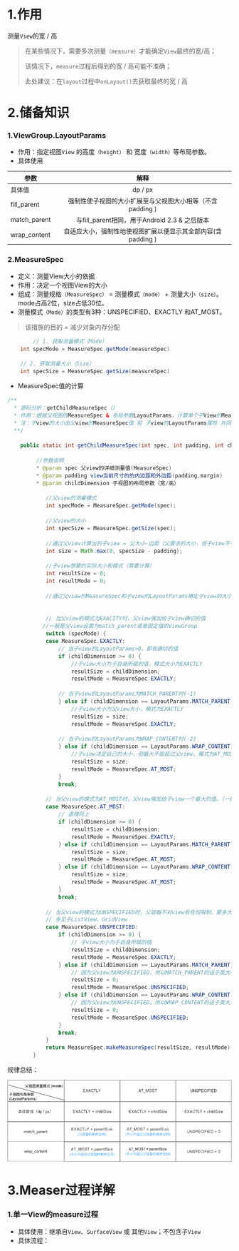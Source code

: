 # 1.作用

测量`View`的宽 / 高

> 在某些情况下，需要多次测量`（measure）`才能确定`View`最终的宽/高；
>
> 该情况下，`measure`过程后得到的宽 / 高可能不准确；
>
> 此处建议：在`layout`过程中`onLayout()`去获取最终的宽 / 高



# 2.储备知识

### 1.ViewGroup.LayoutParams

* 作用：指定视图`View` 的高度`（height）` 和 宽度`（width）`等布局参数。
* 具体使用

| 参数         |                             解释                             |
| ------------ | :----------------------------------------------------------: |
| 具体值       |                           dp / px                            |
| fill_parent  |  强制性使子视图的大小扩展至与父视图大小相等（不含 padding )  |
| match_parent |        与fill_parent相同，用于Android 2.3 & 之后版本         |
| wrap_content | 自适应大小，强制性地使视图扩展以便显示其全部内容(含 padding ) |



### 2.MeasureSpec

* 定义：测量View大小的依据
* 作用：决定一个视图View的大小
* 组成：测量规格`（MeasureSpec）` = 测量模式`（mode）` + 测量大小`（size）`。mode占高2位，size占低30位。
* 测量模式`（Mode）`的类型有3种：UNSPECIFIED、EXACTLY 和AT_MOST。

> 该措施的目的 = 减少对象内存分配

```java
		// 1. 获取测量模式（Mode）
    int specMode = MeasureSpec.getMode(measureSpec)

    // 2. 获取测量大小（Size）
    int specSize = MeasureSpec.getSize(measureSpec)
```

* MeasureSpec值的计算

```java
/**
  * 源码分析：getChildMeasureSpec（）
  * 作用：根据父视图的MeasureSpec & 布局参数LayoutParams，计算单个子View的MeasureSpec
  * 注：子view的大小由父view的MeasureSpec值 和 子view的LayoutParams属性 共同决定
  **/

    public static int getChildMeasureSpec(int spec, int padding, int childDimension) {  

         //参数说明
         * @param spec 父view的详细测量值(MeasureSpec) 
         * @param padding view当前尺寸的的内边距和外边距(padding,margin) 
         * @param childDimension 子视图的布局参数（宽/高）

            //父view的测量模式
            int specMode = MeasureSpec.getMode(spec);     

            //父view的大小
            int specSize = MeasureSpec.getSize(spec);     
          
            //通过父view计算出的子view = 父大小-边距（父要求的大小，但子view不一定用这个值）   
            int size = Math.max(0, specSize - padding);  
          
            //子view想要的实际大小和模式（需要计算）  
            int resultSize = 0;  
            int resultMode = 0;  
          
            //通过父view的MeasureSpec和子view的LayoutParams确定子view的大小  


            // 当父view的模式为EXACITY时，父view强加给子view确切的值
           //一般是父view设置为match_parent或者固定值的ViewGroup 
            switch (specMode) {  
            case MeasureSpec.EXACTLY:  
                // 当子view的LayoutParams>0，即有确切的值  
                if (childDimension >= 0) {  
                    //子view大小为子自身所赋的值，模式大小为EXACTLY  
                    resultSize = childDimension;  
                    resultMode = MeasureSpec.EXACTLY;  

                // 当子view的LayoutParams为MATCH_PARENT时(-1)  
                } else if (childDimension == LayoutParams.MATCH_PARENT) {  
                    //子view大小为父view大小，模式为EXACTLY  
                    resultSize = size;  
                    resultMode = MeasureSpec.EXACTLY;  

                // 当子view的LayoutParams为WRAP_CONTENT时(-2)      
                } else if (childDimension == LayoutParams.WRAP_CONTENT) {  
                    //子view决定自己的大小，但最大不能超过父view，模式为AT_MOST  
                    resultSize = size;  
                    resultMode = MeasureSpec.AT_MOST;  
                }  
                break;  
          
            // 当父view的模式为AT_MOST时，父view强加给子view一个最大的值。（一般是父view设置为wrap_content）  
            case MeasureSpec.AT_MOST:  
                // 道理同上  
                if (childDimension >= 0) {  
                    resultSize = childDimension;  
                    resultMode = MeasureSpec.EXACTLY;  
                } else if (childDimension == LayoutParams.MATCH_PARENT) {  
                    resultSize = size;  
                    resultMode = MeasureSpec.AT_MOST;  
                } else if (childDimension == LayoutParams.WRAP_CONTENT) {  
                    resultSize = size;  
                    resultMode = MeasureSpec.AT_MOST;  
                }  
                break;  
          
            // 当父view的模式为UNSPECIFIED时，父容器不对view有任何限制，要多大给多大
            // 多见于ListView、GridView  
            case MeasureSpec.UNSPECIFIED:  
                if (childDimension >= 0) {  
                    // 子view大小为子自身所赋的值  
                    resultSize = childDimension;  
                    resultMode = MeasureSpec.EXACTLY;  
                } else if (childDimension == LayoutParams.MATCH_PARENT) {  
                    // 因为父view为UNSPECIFIED，所以MATCH_PARENT的话子类大小为0  
                    resultSize = 0;  
                    resultMode = MeasureSpec.UNSPECIFIED;  
                } else if (childDimension == LayoutParams.WRAP_CONTENT) {  
                    // 因为父view为UNSPECIFIED，所以WRAP_CONTENT的话子类大小为0  
                    resultSize = 0;  
                    resultMode = MeasureSpec.UNSPECIFIED;  
                }  
                break;  
            }  
            return MeasureSpec.makeMeasureSpec(resultSize, resultMode);  
        }  
```

规律总结：

![总结](img/measure_spec_detail.png?raw=true)



# 3.Measer过程详解

### 1.单一View的measure过程

* 具体使用：继承自`View`、`SurfaceView` 或 其他`View`；不包含子`View`
* 具体流程：

